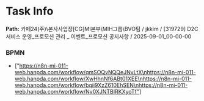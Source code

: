 # Task Info

**Path:** 카페24(주)\본사사업장\[CG]MI본부\MIH그룹\BVO팀 / jkkim / [319729] D2C 서비스 운영_프로모션 관리 _ 이벤트_프로모션 공지사항 / 2025-09-01_00-00-00

### BPMN
- ["https://n8n-mi-011-web.hanpda.com/workflow/qmSOQvNQQeJNvLtX\nhttps://n8n-mi-011-web.hanpda.com/workflow/XwHhnNf6ABt01XEE\nhttps://n8n-mi-011-web.hanpda.com/workflow/bqii9XzZ610EhSEN\nhttps://n8n-mi-011-web.hanpda.com/workflow/Nv0XJNTBIRKXyoTf"]

